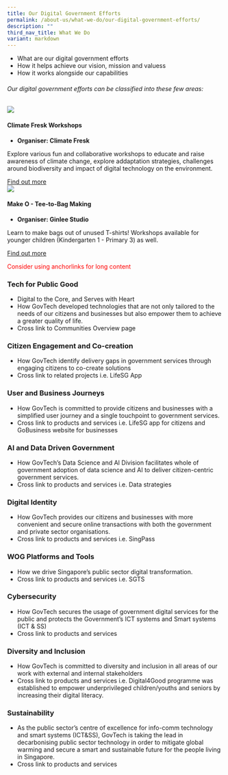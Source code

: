 ```yaml
---
title: Our Digital Government Efforts
permalink: /about-us/what-we-do/our-digital-government-efforts/
description: ""
third_nav_title: What We Do
variant: markdown
---
```

* What are our digital government efforts
* How it helps achieve our vision, mission and valuess
* How it works alongside our capabilities
###### Our digital government efforts can be classified into these few areas:


<div class="col is-8 is-offset-1-desktop is-12-touch print-content">
                    <div class="row">
                        <div class="col">
                            <div class="content"><style>
  .row_custom {
    gap: 1rem;
    flex-wrap: wrap;
  }

  .programmes__item {
    flex: 0 1 calc(33% - 0.5rem) !important;
    display: flex;
    flex-direction: column;
    justify-content: space-between;
  }

  .programmes__item__header > img {
    margin: 0;
    width: 255px;
    height: 191px;
    object-fit: cover;
    object-position: center;
  }

  .programmes__item__header > h4 {
    color: black;
    font-size: 1.5rem;
    line-height: 1.5rem;
    margin: 1rem 0 0.5rem;
    font-weight: bold;
    color: #509b55;
  }

  .programmes__item__detail > ul {
    display: flex;
    flex-direction: column;
    list-style-type: none;
    margin: 1rem 0;
  }

  .programmes__item__detail > ul > li {
    margin: 0;
    font-size: 1rem;
    line-height: 1.25;
  }

  .programmes__item__detail > ul > li:last-child {
    margin: 0;
  }

  .programmes__item__body > p {
    font-size: 1rem;
    line-height: 1.25;
  }

  .programmes__item__actions {
    display: flex;
    align-items: center;
    margin-top: 1rem;
    gap: 0.5rem;
  }

  .programmes__item__actions > a {
    border: 2px solid black;
    padding: 0.5rem 1rem;
    height: fit-content;
    border-radius: 1rem;
    background-color: transparent;
    cursor: pointer;
    font-weight: bold;
    text-decoration: none;
    margin-bottom: 0;
  }

  .programmes__item__actions > .button-primary {
    background-color: #529c57;
    border: 2px solid #529c57;
    color: white !important;
  }

  .programmes__item__actions > .button-secondary {
    border: 2px solid #43b453;
    color: #43b453 !important;
  }
</style>

<div class="row row_custom">
  <!-- Climate Fresk workshops -->
  <div class="programmes__item col is-one-third">
    <div class="programmes__item__wrapper">
      <div class="programmes__item__header">
        <img src="/images/Workshop%20&amp;%20Talks/climatefresk.jpg">
        <h4>Climate Fresk Workshops</h4>
      </div>
      <div class="programmes__item__detail">
        <ul>
          <li><strong>Organiser: Climate Fresk</strong></li>
        </ul>
      </div>
      <div class="programmes__item__body">
        <p>
          Explore various fun and collaborative workshops to educate and raise awareness of climate change, explore addaptation strategies, challenges around biodiversity and impact of digital technology on the environment.
        </p>
      </div>
    </div>
    <div class="programmes__item__actions">
      <a class="button-primary" href="/climate-fresk/">
        Find out more
      </a>
    </div>
  </div>
	  <!-- Make O - Tee to Bag Making -->
  <div class="programmes__item col is-one-third">
    <div class="programmes__item__wrapper">
      <div class="programmes__item__header">
        <img src="/images/Workshop%20&amp;%20Talks/ginlee.jpg">
        <h4>Make O - Tee-to-Bag Making</h4>
      </div>
      <div class="programmes__item__detail">
        <ul>
          <li><strong>Organiser: Ginlee Studio</strong></li>
        </ul>
      </div>
      <div class="programmes__item__body">
        <p>
Learn to make bags out of unused T-shirts! Workshops available for younger children (Kindergarten 1 - Primary 3) as well.        </p>
      </div>
    </div>
    <div class="programmes__item__actions">
      <a class="button-primary" href="/make-o/">
        Find out more
      </a>
    </div>
  </div></div>
</div>
                        </div>
                    </div>
                </div>

<font color="red"> Consider using anchorlinks for long content </font>
### Tech for Public Good
* Digital to the Core, and Serves with Heart
* How GovTech developed technologies that are not only tailored to the needs of our citizens and businesses but also empower them to achieve a greater quality of life.
* Cross link to Communities Overview page

### Citizen Engagement and Co-creation
* How GovTech identify delivery gaps in government services through engaging citizens to co-create solutions
* Cross link to related projects i.e. LifeSG App

### User and Business Journeys
* How GovTech is committed to provide citizens and businesses with a simplified user journey and a single touchpoint to government services.
* Cross link to products and services i.e. LifeSG app for citizens and GoBusiness website for businesses

### AI and Data Driven Government
* How GovTech’s Data Science and AI Division facilitates whole of government adoption of data science and AI to deliver citizen-centric government services.
* Cross link to products and services i.e. Data strategies

### Digital Identity
*  How GovTech provides our citizens and businesses with more convenient and secure online transactions with both the government and private sector organisations.
* Cross link to products and services i.e. SingPass

### WOG Platforms and Tools
* How we drive Singapore’s public sector digital transformation. 
* Cross link to products and services i.e. SGTS

### Cybersecurity
* How GovTech secures the usage of government digital services for the public and protects the Government’s ICT systems and Smart systems (ICT &amp; SS)
* Cross link to products and services

### Diversity and Inclusion
* How GovTech is committed to diversity and inclusion in all areas of our work with external and internal stakeholders
* Cross link to products and services i.e. Digital4Good programme was established to empower underprivileged children/youths and seniors by increasing their digital literacy.

### Sustainability
* As the public sector’s centre of excellence for info-comm technology and smart systems (ICT&amp;SS), GovTech is taking the lead in decarbonising public sector technology in order to mitigate global warming and secure a smart and sustainable future for the people living in Singapore.
* Cross link to products and services